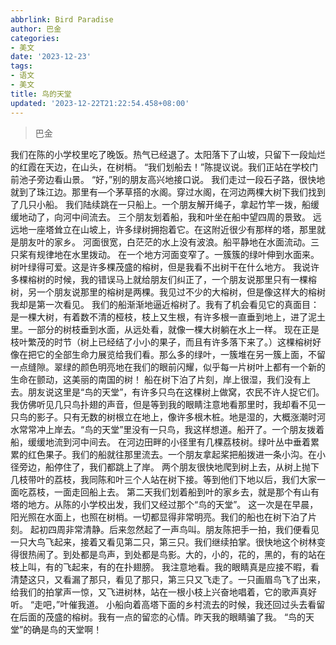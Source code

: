 ```yaml
---
abbrlink: Bird Paradise
author: 巴金
categories:
- 美文
date: '2023-12-23'
tags:
- 语文
- 美文
title: 鸟的天堂
updated: '2023-12-22T21:22:54.458+08:00'
---
```

> 巴金

我们在陈的小学校里吃了晚饭。热气已经退了。太阳落下了山坡，只留下一段灿烂的红霞在天边，在山头，在树梢。
“我们划船去！”陈提议说。我们正站在学校门前池子旁边看山景。
“好，”别的朋友高兴地接口说。
我们走过一段石子路，很快地就到了珠江边。那里有—个茅草搭的水阁。穿过水阁，在河边两棵大树下我们找到了几只小船。
我们陆续跳在一只船上。一个朋友解开绳子，拿起竹竿一拨，船缓缓地动了，向河中间流去。
三个朋友划着船，我和叶坐在船中望四周的景致。
远远地一座塔耸立在山坡上，许多绿树拥抱着它。在这附近很少有那样的塔，那里就是朋友叶的家乡。
河面很宽，白茫茫的水上没有波浪。船平静地在水面流动。三只桨有规律地在水里拨动。
在一个地方河面变窄了。一簇簇的绿叶伸到水面来。树叶绿得可爱。这是许多棵茂盛的榕树，但是我看不出树干在什么地方。
我说许多棵榕树的时候，我的错误马上就给朋友们纠正了，一个朋友说那里只有一棵榕树，另一个朋友说那里的榕树是两棵。我见过不少的大榕树，但是像这样大的榕树我却是第一次看见。
我们的船渐渐地逼近榕树了。我有了机会看见它的真面目：是一棵大树，有着数不清的桠枝，枝上又生根，有许多根一直垂到地上，进了泥土里。一部分的树枝垂到水面，从远处看，就像一棵大树躺在水上一样。
现在正是枝叶繁茂的时节（树上已经结了小小的果子，而且有许多落下来了。）这棵榕树好像在把它的全部生命力展览给我们看。那么多的绿叶，一簇堆在另一簇上面，不留一点缝隙。翠绿的颜色明亮地在我们的眼前闪耀，似乎每一片树叶上都有一个新的生命在颤动，这美丽的南国的树！
船在树下泊了片刻，岸上很湿，我们没有上去。朋友说这里是“鸟的天堂”，有许多只鸟在这棵树上做窝，农民不许人捉它们。我仿佛听见几只鸟扑翅的声音，但是等到我的眼睛注意地看那里时，我却看不见一只鸟的影子。只有无数的树根立在地上，像许多根木桩。地是湿的，大概涨潮时河水常常冲上岸去。“鸟的天堂”里没有一只鸟，我这样想道。船开了。一个朋友拨着船，缓缓地流到河中间去。
在河边田畔的小径里有几棵荔枝树。绿叶丛中垂着累累的红色果子。我们的船就往那里流去。一个朋友拿起桨把船拨进一条小沟。在小径旁边，船停住了，我们都跳上了岸。
两个朋友很快地爬到树上去，从树上抛下几枝带叶的荔枝，我同陈和叶三个人站在树下接。等到他们下地以后，我们大家一面吃荔枝，一面走回船上去。
第二天我们划着船到叶的家乡去，就是那个有山有塔的地方。从陈的小学校出发，我们又经过那个“鸟的天堂”。
这一次是在早晨，阳光照在水面上，也照在树梢。一切都显得非常明亮。我们的船也在树下泊了片刻。
起初四周非常清静。后来忽然起了一声鸟叫。朋友陈把手一拍，我们便看见一只大鸟飞起来，接着又看见第二只，第三只。我们继续拍掌。很快地这个树林变得很热闹了。到处都是鸟声，到处都是鸟影。大的，小的，花的，黑的，有的站在枝上叫，有的飞起来，有的在扑翅膀。
我注意地看。我的眼睛真是应接不暇，看清楚这只，又看漏了那只，看见了那只，第三只又飞走了。一只画眉鸟飞了出来，给我们的拍掌声一惊，又飞进树林，站在一根小枝上兴奋地唱着，它的歌声真好听。
“走吧，”叶催我道。
小船向着高塔下面的乡村流去的时候，我还回过头去看留在后面的茂盛的榕树。我有一点的留恋的心情。昨天我的眼睛骗了我。
“鸟的天堂”的确是鸟的天堂啊！
